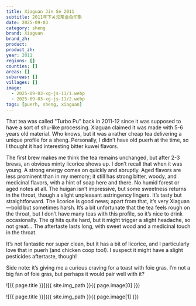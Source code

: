 ```yaml
---
title: Xiaguan Jin Se 2011
subtitle: 2011年下关沱茶金色印象
date: 2025-09-03
category: sheng
brand: Xiaguan
brand_zh: 
product: 
product_zh: 
year: 2011
regions: []
counties: []
areas: []
subareas: []
villages: []
image: 
  - 2025-09-03-xg-js-11/1.webp
  - 2025-09-03-xg-js-11/2.webp
tags: [puerh, sheng, xiaguan]
---
```

That tea was called "Turbo Pu" back in 2011-12 since it was supposed to have a sort of shu-like processing. Xiaguan claimed it was made with 5-6 years old material. Who knows, but it was a rather cheap tea delivering a unique profile for a sheng. Personally, I didn’t have old puerh at the time, so I thought it had interesting bitter kuwei flavors.

The first brew makes me think the tea remains unchanged, but after 2-3 brews, an obvious minty licorice shows up. I don’t recall that when it was young. A strong energy comes on quickly and abruptly. Aged flavors are less prominent than in my memory; it still has strong bitter, woody, and medicinal flavors, with a hint of soap here and there. No humid forest or aged notes at all. The huigan isn’t impressive, but some sweetness returns in the throat, though a slight unpleasant astringency lingers. It’s tasty but straightforward. The licorice is good news; apart from that, it’s very Xiaguan—bold but sometimes harsh. It’s a bit unfortunate that the tea feels rough on the throat, but I don’t have many teas with this profile, so it’s nice to drink occasionally. The qi hits quite hard, but it might trigger a slight headache, so not great... The aftertaste lasts long, with sweet wood and a medicinal touch in the throat.

It’s not fantastic nor super clean, but it has a bit of licorice, and I particularly love that in puerh (and chicken coop too!). I suspect it might have a slight pesticides aftertaste, though!

Side note: it’s giving me a curious craving for a toast with foie gras. I’m not a big fan of foie gras, but perhaps it would pair well with it?

![{{ page.title }}]({{ site.img_path }}{{ page.image[0] }})

![{{ page.title }}]({{ site.img_path }}{{ page.image[1] }})

